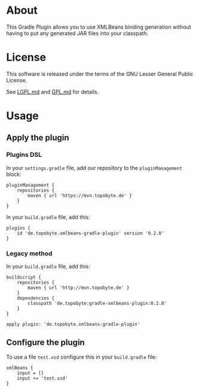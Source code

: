 # About

This Gradle Plugin allows you to use XMLBeans binding generation without having
to put any generated JAR files into your classpath.

# License

This software is released under the terms of the GNU Lesser General Public
License.

See  [LGPL.md](LGPL.md) and [GPL.md](GPL.md) for details.

# Usage

## Apply the plugin

### Plugins DSL

In your `settings.gradle` file, add our repository to the `pluginManagement` block:

    pluginManagement {
        repositories {
            maven { url 'https://mvn.topobyte.de' }
        }
    }

In your `build.gradle` file, add this:

    plugins {
        id 'de.topobyte.xmlbeans-gradle-plugin' version '0.2.0'
    }

### Legacy method

In your `build.gradle` file, add this:

    buildscript {
        repositories {
            maven { url 'http://mvn.topobyte.de' }
        }
        dependencies {
            classpath 'de.topobyte:gradle-xmlbeans-plugin:0.2.0'
        }
    }

    apply plugin: 'de.topobyte.xmlbeans-gradle-plugin'

## Configure the plugin

To use a file `test.xsd` configure this in your `build.gradle` file:

    xmlBeans {
        input = []
        input += 'test.xsd'
    }
